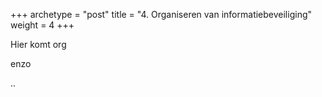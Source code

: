 +++
archetype = "post"
title = "4. Organiseren van informatiebeveiliging"
weight = 4
+++

Hier komt org


enzo


..
